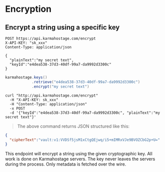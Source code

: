 # Encryption

## Encrypt a string using a specific key

```http
POST https://api.karmahostage.com/encrypt
X-API-KEY: "sk_xxx"
Content-Type: application/json

{
  "plainText":"my secret text",
  "keyId":"e4dea538-37d3-40df-99a7-da9992d3300c"
}
```

```java
karmahostage.keys()
            .retrieve("e4dea538-37d3-40df-99a7-da9992d3300c")
            .encrypt("my secret text")
```

```shell
curl "http://api.karmahostage.com/encrypt"
  -H "X-API-KEY: sk_xxx"
  -H "Content-Type: application/json"
  -x POST
  -d '{"keyId":"e4dea538-37d3-40df-99a7-da9992d3300c", "plainText":"my secret text"}'
```

> The above command returns JSON structured like this:

```json
{
  "cipherText":"vault:v1:VVDSf5jsM1xCtgQEjwq/i5+mIMRxVJe9BVOZCbG2p+U="
}
```

This endpoint will encrypt a string using the given cryptographic key. All work is done on Karmahostage servers. The key never leaves the servers during the process. Only metadata is fetched over the wire.
